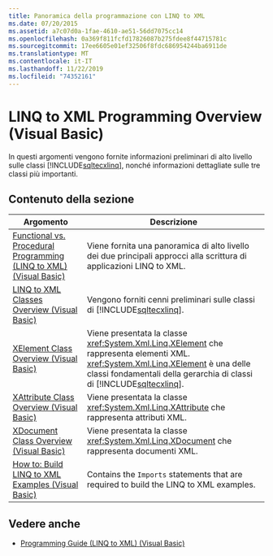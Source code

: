 ```yaml
---
title: Panoramica della programmazione con LINQ to XML
ms.date: 07/20/2015
ms.assetid: a7c07d0a-1fae-4610-ae51-56dd7075cc14
ms.openlocfilehash: 0a369f811fcfd17826087b275fdee8f44715781c
ms.sourcegitcommit: 17ee6605e01ef32506f8fdc686954244ba6911de
ms.translationtype: MT
ms.contentlocale: it-IT
ms.lasthandoff: 11/22/2019
ms.locfileid: "74352161"
---
```

# <a name="linq-to-xml-programming-overview-visual-basic"></a>LINQ to XML Programming Overview (Visual Basic)
In questi argomenti vengono fornite informazioni preliminari di alto livello sulle classi [!INCLUDE[sqltecxlinq](~/includes/sqltecxlinq-md.md)], nonché informazioni dettagliate sulle tre classi più importanti.  
  
## <a name="in-this-section"></a>Contenuto della sezione  
  
|Argomento|Descrizione|  
|-----------|-----------------|  
|[Functional vs. Procedural Programming (LINQ to XML) (Visual Basic)](../../../../visual-basic/programming-guide/concepts/linq/functional-vs-procedural-programming-linq-to-xml.md)|Viene fornita una panoramica di alto livello dei due principali approcci alla scrittura di applicazioni LINQ to XML.|  
|[LINQ to XML Classes Overview (Visual Basic)](../../../../visual-basic/programming-guide/concepts/linq/linq-to-xml-classes-overview.md)|Vengono forniti cenni preliminari sulle classi di [!INCLUDE[sqltecxlinq](~/includes/sqltecxlinq-md.md)].|  
|[XElement Class Overview (Visual Basic)](../../../../visual-basic/programming-guide/concepts/linq/xelement-class-overview.md)|Viene presentata la classe <xref:System.Xml.Linq.XElement> che rappresenta elementi XML. <xref:System.Xml.Linq.XElement> è una delle classi fondamentali della gerarchia di classi di [!INCLUDE[sqltecxlinq](~/includes/sqltecxlinq-md.md)].|  
|[XAttribute Class Overview (Visual Basic)](../../../../visual-basic/programming-guide/concepts/linq/xattribute-class-overview.md)|Viene presentata la classe <xref:System.Xml.Linq.XAttribute> che rappresenta attributi XML.|  
|[XDocument Class Overview (Visual Basic)](../../../../visual-basic/programming-guide/concepts/linq/xdocument-class-overview.md)|Viene presentata la classe <xref:System.Xml.Linq.XDocument> che rappresenta documenti XML.|  
|[How to: Build LINQ to XML Examples (Visual Basic)](../../../../visual-basic/programming-guide/concepts/linq/how-to-build-linq-to-xml-examples.md)|Contains the `Imports` statements that are required to build the LINQ to XML examples.|  
  
## <a name="see-also"></a>Vedere anche

- [Programming Guide (LINQ to XML) (Visual Basic)](../../../../visual-basic/programming-guide/concepts/linq/programming-guide-linq-to-xml.md)
